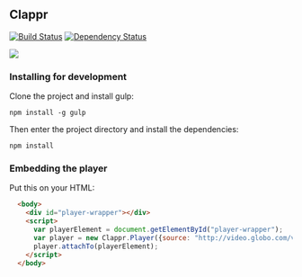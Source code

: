 ## Clappr

[![Build Status](https://drone.io/github.com/globocom/clappr/status.png)](https://drone.io/github.com/globocom/clappr/latest)
[![Dependency Status](https://gemnasium.com/globocom/clappr.svg)](https://gemnasium.com/globocom/clappr)

<img src="https://i.cloudup.com/31N4YEbFO--1200x1200.png">

### Installing for development

Clone the project and install gulp:

`npm install -g gulp`

Then enter the project directory and install the dependencies:

`npm install`


### Embedding the player

Put this on your HTML:

```html
  <body>
    <div id="player-wrapper"></div>
    <script>
      var playerElement = document.getElementById("player-wrapper");
      var player = new Clappr.Player({source: "http://video.globo.com/video.mp4"});
      player.attachTo(playerElement);
    </script>
  </body>
```
